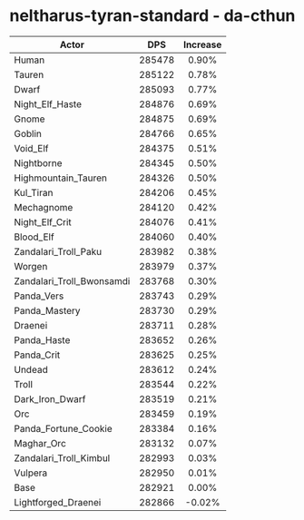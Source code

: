 # neltharus-tyran-standard - da-cthun
| Actor | DPS | Increase |
|---|:---:|:---:|
|Human|285478|0.90%|
|Tauren|285122|0.78%|
|Dwarf|285093|0.77%|
|Night_Elf_Haste|284876|0.69%|
|Gnome|284875|0.69%|
|Goblin|284766|0.65%|
|Void_Elf|284375|0.51%|
|Nightborne|284345|0.50%|
|Highmountain_Tauren|284326|0.50%|
|Kul_Tiran|284206|0.45%|
|Mechagnome|284120|0.42%|
|Night_Elf_Crit|284076|0.41%|
|Blood_Elf|284060|0.40%|
|Zandalari_Troll_Paku|283982|0.38%|
|Worgen|283979|0.37%|
|Zandalari_Troll_Bwonsamdi|283768|0.30%|
|Panda_Vers|283743|0.29%|
|Panda_Mastery|283730|0.29%|
|Draenei|283711|0.28%|
|Panda_Haste|283652|0.26%|
|Panda_Crit|283625|0.25%|
|Undead|283612|0.24%|
|Troll|283544|0.22%|
|Dark_Iron_Dwarf|283519|0.21%|
|Orc|283459|0.19%|
|Panda_Fortune_Cookie|283384|0.16%|
|Maghar_Orc|283132|0.07%|
|Zandalari_Troll_Kimbul|282993|0.03%|
|Vulpera|282950|0.01%|
|Base|282921|0.00%|
|Lightforged_Draenei|282866|-0.02%|
